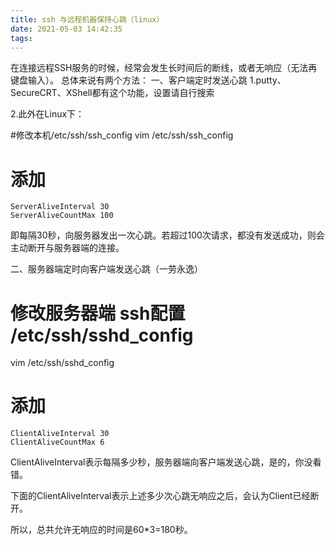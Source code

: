 ```yaml
---
title: ssh 与远程机器保持心跳（linux）
date: 2021-05-03 14:42:35
tags:
---
```


在连接远程SSH服务的时候，经常会发生长时间后的断线，或者无响应（无法再键盘输入）。
总体来说有两个方法：
一、客户端定时发送心跳
1.putty、SecureCRT、XShell都有这个功能，设置请自行搜索

2.此外在Linux下：

#修改本机/etc/ssh/ssh_config
vim /etc/ssh/ssh_config
# 添加
```
ServerAliveInterval 30
ServerAliveCountMax 100
```
即每隔30秒，向服务器发出一次心跳。若超过100次请求，都没有发送成功，则会主动断开与服务器端的连接。

 

二、服务器端定时向客户端发送心跳（一劳永逸）

# 修改服务器端 ssh配置 /etc/ssh/sshd_config

vim /etc/ssh/sshd_config
# 添加
```
ClientAliveInterval 30
ClientAliveCountMax 6
```
ClientAliveInterval表示每隔多少秒，服务器端向客户端发送心跳，是的，你没看错。

下面的ClientAliveInterval表示上述多少次心跳无响应之后，会认为Client已经断开。

所以，总共允许无响应的时间是60*3=180秒。
